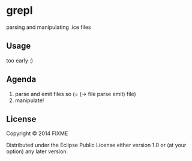 # grepl

parsing and manipulating .ice files

## Usage

too early :)

## Agenda

1. parse and emit files so (= (-> file parse emit) file)
2. manipulate!

## License

Copyright © 2014 FIXME

Distributed under the Eclipse Public License either version 1.0 or (at
your option) any later version.

